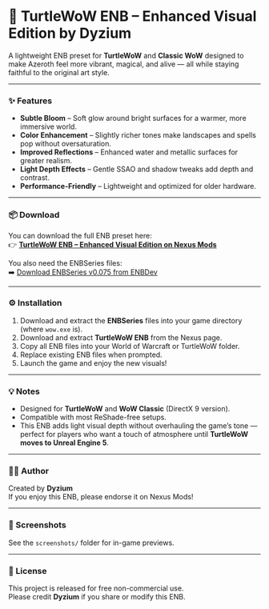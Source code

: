 # 🐢 TurtleWoW ENB – Enhanced Visual Edition by Dyzium

A lightweight ENB preset for **TurtleWoW** and **Classic WoW** designed to make Azeroth feel more vibrant, magical, and alive — all while staying faithful to the original art style.

---

### ✨ Features
- **Subtle Bloom** – Soft glow around bright surfaces for a warmer, more immersive world.  
- **Color Enhancement** – Slightly richer tones make landscapes and spells pop without oversaturation.  
- **Improved Reflections** – Enhanced water and metallic surfaces for greater realism.  
- **Light Depth Effects** – Gentle SSAO and shadow tweaks add depth and contrast.  
- **Performance-Friendly** – Lightweight and optimized for older hardware.

---

### 📦 Download
You can download the full ENB preset here:  
👉 [**TurtleWoW ENB – Enhanced Visual Edition on Nexus Mods**](https://www.nexusmods.com/)  

You also need the ENBSeries files:  
➡️ [Download ENBSeries v0.075 from ENBDev](http://enbdev.com/mod_gtasa_v0075.htm)

---

### ⚙️ Installation
1. Download and extract the **ENBSeries** files into your game directory (where `wow.exe` is).  
2. Download and extract **TurtleWoW ENB** from the Nexus page.  
3. Copy all ENB files into your World of Warcraft or TurtleWoW folder.  
4. Replace existing ENB files when prompted.  
5. Launch the game and enjoy the new visuals!

---

### 💡 Notes
- Designed for **TurtleWoW** and **WoW Classic** (DirectX 9 version).  
- Compatible with most ReShade-free setups.  
- This ENB adds light visual depth without overhauling the game’s tone — perfect for players who want a touch of atmosphere until **TurtleWoW moves to Unreal Engine 5**.

---

### 🧑‍💻 Author
Created by **Dyzium**  
If you enjoy this ENB, please endorse it on Nexus Mods!

---

### 📸 Screenshots
See the `screenshots/` folder for in-game previews.

---

### 📄 License
This project is released for free non-commercial use.  
Please credit **Dyzium** if you share or modify this ENB.
